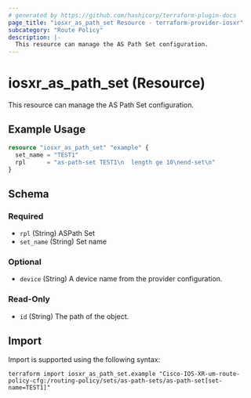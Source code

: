 ```yaml
---
# generated by https://github.com/hashicorp/terraform-plugin-docs
page_title: "iosxr_as_path_set Resource - terraform-provider-iosxr"
subcategory: "Route Policy"
description: |-
  This resource can manage the AS Path Set configuration.
---
```


# iosxr_as_path_set (Resource)

This resource can manage the AS Path Set configuration.

## Example Usage

```terraform
resource "iosxr_as_path_set" "example" {
  set_name = "TEST1"
  rpl      = "as-path-set TEST1\n  length ge 10\nend-set\n"
}
```

<!-- schema generated by tfplugindocs -->
## Schema

### Required

- `rpl` (String) ASPath Set
- `set_name` (String) Set name

### Optional

- `device` (String) A device name from the provider configuration.

### Read-Only

- `id` (String) The path of the object.

## Import

Import is supported using the following syntax:

```shell
terraform import iosxr_as_path_set.example "Cisco-IOS-XR-um-route-policy-cfg:/routing-policy/sets/as-path-sets/as-path-set[set-name=TEST1]"
```

